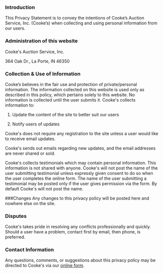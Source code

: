 ### Introduction
This Privacy Statement is to convey the intentions of Cooke’s Auction Service, Inc. (Cooke’s) when collecting and using personal information from our users.

### Administration of this website

Cooke's Auction Service, Inc.

364 Oak Dr., La Porte, IN 46350

### Collection & Use of Information
Cooke’s believes in the fair use and protection of private/personal information. The information collected on this website is used only as described in this policy, which pertains solely to this website. 
No information is collected until the user submits it. Cooke's collects information to:

1) Update the content of the site to better suit our users

2) Notify users of updates

Cooke's does not require any registration to the site unless a user would like to receive email updates.

Cooke's sends out emails regarding new updates, and the email addresses are never shared or sold.

Cooke's collects testimonials which may contain personal information. This information is not shared with anyone. Cooke's will not post the name of the user submitting testimonial unless expressly given consent to do so when the user completes the online form. The name of the user submitting a testimonial may be posted only if the user gives permission via the form. By default Cooke's will not post the name.

###Changes
Any changes to this privacy policy will be posted here and nowhere else on the site.

### Disputes
Cooke's takes pride in resolving any conflicts professionally and quickly. Should a user have a problem, contact first by email, then phone, is preferred.

### Contact Information
Any questions, comments, or suggestions about this privacy policy may be directed to Cooke's via our [online form](/contact-us).
